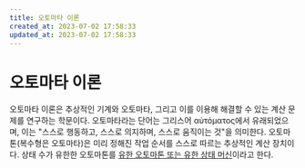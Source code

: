 ```yaml
---
title: 오토마타 이론
created_at: 2023-07-02 17:58:33
updated_at: 2023-07-02 17:58:33
---
```

# 오토마타 이론

오토마타 이론은 추상적인 기계와 오토마타, 그리고 이를 이용해 해결할 수 있는 계산 문제를 연구하는 학문이다. 오토마타라는 단어는 그리스어 αὐτόματος에서 유래되었으며, 이는 "스스로 행동하고, 스스로 의지하며, 스스로 움직이는 것"을 의미한다. 오토마톤(복수형은 오토마타)은 미리 정해진 작업 순서를 스스로 따르는 추상적인 계산 장치이다. 상태 수가 유한한 오토마톤를 [유한 오토마톤 또는 유한 상태 머신](/ko/finite_automata/)이라고 한다.